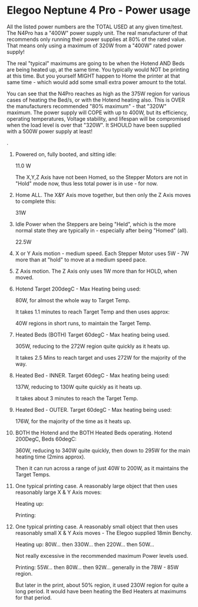 Elegoo Neptune 4 Pro - Power usage
==================================
All the listed power numbers are the TOTAL USED at any given time/test.
The N4Pro has a "400W" power supply unit. The real manufacturer of that
recommends only running their power supplies at 80% of the rated value.
That means only using a maximum of 320W from a "400W" rated power supply!

The real "typical" maximums are going to be when the Hotend AND Beds are
being heated up, at the same time. You typically would NOT be printing at
this time. But you yourself MIGHT happen to Home the printer at that same
time - which would add some small extra power amount to the total.

You can see that the N4Pro reaches as high as the 375W region for various
cases of heating the Bed/s, or with the Hotend heating also. This is OVER
the manufacturers recommended "80% maximum" - that "320W" maximum. The
power supply will COPE with up to 400W, but its efficiency, operating
temperatures, Voltage stability, and lifespan will be compromised when
the load level is over that "320W".
It SHOULD have been supplied with a 500W power supply at least!

.

1. Powered on, fully booted, and sitting idle:
   
   11.0 W
   
   The X,Y,Z Axis have not been Homed, so the Stepper Motors are not in
   "Hold" mode now, thus less total power is in use - for now.


2. Home ALL.  The X&Y Axis move together, but then only the Z Axis moves to
   complete this:
   
   31W

3. Idle Power when the Steppers are being "Held", which is the more normal
   state they are typically in - especially after being "Homed" (all).
   
   22.5W

4. X or Y Axis motion - medium speed. Each Stepper Motor uses 5W - 7W more
   than at "hold" to move at a medium speed pace.

5. Z Axis motion. The Z Axis only uses 1W more than for HOLD, when moved.

6. Hotend Target 200degC - Max Heating being used:

   80W, for almost the whole way to Target Temp.

   It takes 1.1 minutes to reach Target Temp and then uses approx:

   40W regions in short runs, to maintain the Target Temp.

7. Heated Beds (BOTH) Target 60degC - Max heating being used.

   305W, reducing to the 272W region quite quickly as it heats up.
   
   It takes 2.5 Mins to reach target and uses 272W for the majority of the way.

8. Heated Bed - INNER. Target 60degC - Max heating being used:

   137W, reducing to 130W quite quickly as it heats up.

    It takes about 3 minutes to reach the Target Temp.

9. Heated Bed - OUTER. Target 60degC - Max heating being used:
   
   176W, for the majority of the time as it heats up.

10. BOTH the Hotend and the BOTH Heated Beds operating. Hotend 200DegC, Beds 60degC:

    360W, reducing to 340W quite quickly, then down to 295W for the main heating
    time (2mins approx).

    Then it can run across a range of just 40W to 200W, as it maintains the
    Target Temps.

11. One typical printing case. A reasonably large object that then uses
    reasonably large X & Y Axis moves:

    Heating up:

    Printing:
	
12. One typical printing case. A reasonably small object that then uses
    reasonably small X & Y Axis moves - The Elegoo supplied 18min Benchy.

    Heating up:  80W... then 330W... then 220W... then 50W...

    Not really excessive in the recommended maximum Power levels used.

    Printing:    55W... then 80W... then 92W... generally in the 78W - 85W region.

    But later in the print, about 50% region, it used 230W region for quite a long period.
    It would have been heating the Bed Heaters at maximums for that period.
	




